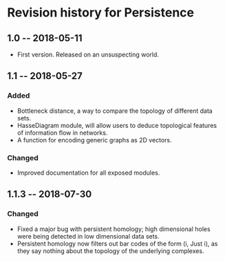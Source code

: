 # Revision history for Persistence

## 1.0  -- 2018-05-11

* First version. Released on an unsuspecting world.

## 1.1  -- 2018-05-27

### Added
- Bottleneck distance, a way to compare the topology of different data sets.
- HasseDiagram module, will allow users to deduce topological features of information flow in networks.
- A function for encoding generic graphs as 2D vectors.

### Changed
- Improved documentation for all exposed modules.

## 1.1.3  -- 2018-07-30

### Changed
- Fixed a major bug with persistent homology; high dimensional holes were being detected in low dimensional data sets.
- Persistent homology now filters out bar codes of the form (i, Just i), as they say nothing about the topology of the underlying complexes.